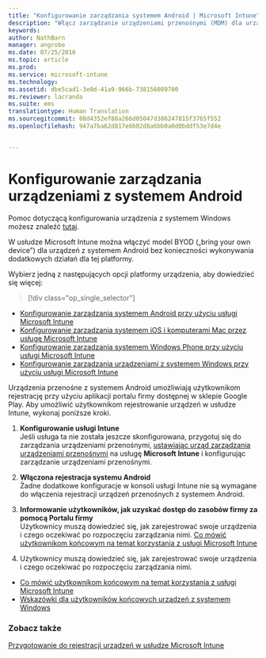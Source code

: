 ```yaml
---
title: "Konfigurowanie zarządzania systemem Android | Microsoft Intune"
description: "Włącz zarządzanie urządzeniami przenośnymi (MDM) dla urządzeń z systemem Android i KNOX w usłudze Microsoft Intune."
keywords: 
author: NathBarn
manager: angrobe
ms.date: 07/25/2016
ms.topic: article
ms.prod: 
ms.service: microsoft-intune
ms.technology: 
ms.assetid: dbe5cad1-3e0d-41a9-966b-738156089700
ms.reviewer: lacranda
ms.suite: ems
translationtype: Human Translation
ms.sourcegitcommit: 08d4352ef88a266d05047d386247815f3765f552
ms.openlocfilehash: 947a7ba62d817e6b02d8a6bb0a0d0bddf53e7d4e


---
```


# Konfigurowanie zarządzania urządzeniami z systemem Android
Pomoc dotyczącą konfigurowania urządzenia z systemem Windows możesz znaleźć [tutaj](../enduser/using-your-android-device-with-intune.md).

W usłudze Microsoft Intune można włączyć model BYOD („bring your own device”) dla urządzeń z systemem Android bez konieczności wykonywania dodatkowych działań dla tej platformy.

Wybierz jedną z następujących opcji platformy urządzenia, aby dowiedzieć się więcej:

> [!div class="op_single_selector"]
- [Konfigurowanie zarządzania systemem Android przy użyciu usługi Microsoft Intune](set-up-android-management-with-microsoft-intune.md)
- [Konfigurowanie zarządzania systemem iOS i komputerami Mac przez usługę Microsoft Intune](set-up-ios-and-mac-management-with-microsoft-intune.md)
- [Konfigurowanie zarządzania systemem Windows Phone przy użyciu usługi Microsoft Intune](set-up-windows-phone-management-with-microsoft-intune.md)
- [Konfigurowanie zarządzania urządzeniami z systemem Windows przy użyciu usługi Microsoft Intune](set-up-windows-device-management-with-microsoft-intune.md)

Urządzenia przenośne z systemem Android umożliwiają użytkownikom rejestrację przy użyciu aplikacji portalu firmy dostępnej w sklepie Google Play. Aby umożliwić użytkownikom rejestrowanie urządzeń w usłudze Intune, wykonaj poniższe kroki.

1.  **Konfigurowanie usługi Intune**<br>
    Jeśli usługa ta nie została jeszcze skonfigurowana, przygotuj się do zarządzania urządzeniami przenośnymi, [ustawiając urząd zarządzania urządzeniami przenośnymi](get-ready-to-enroll-devices-in-microsoft-intune.md#set-mobile-device-management-authority) na usługę **Microsoft Intune** i konfigurując zarządzanie urządzeniami przenośnymi.

2.  **Włączona rejestracja systemu Android**<br>
    Żadne dodatkowe konfiguracje w konsoli usługi Intune nie są wymagane do włączenia rejestracji urządzeń przenośnych z systemem Android.

3.  **Informowanie użytkowników, jak uzyskać dostęp do zasobów firmy za pomocą Portalu firmy**<br>
    Użytkownicy muszą dowiedzieć się, jak zarejestrować swoje urządzenia i czego oczekiwać po rozpoczęciu zarządzania nimi. [Co mówić użytkownikom końcowym na temat korzystania z usługi Microsoft Intune](what-to-tell-your-end-users-about-using-microsoft-intune.md)

4.  Użytkownicy muszą dowiedzieć się, jak zarejestrować swoje urządzenia i czego oczekiwać po rozpoczęciu zarządzania nimi.
  - [Co mówić użytkownikom końcowym na temat korzystania z usługi Microsoft Intune](what-to-tell-your-end-users-about-using-microsoft-intune.md)
  - [Wskazówki dla użytkowników końcowych urządzeń z systemem Windows](../enduser/using-your-android-device-with-intune.md)

### Zobacz także
[Przygotowanie do rejestracji urządzeń w usłudze Microsoft Intune](get-ready-to-enroll-devices-in-microsoft-intune.md)



<!--HONumber=Aug16_HO2-->


